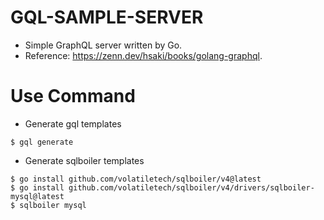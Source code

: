 # GQL-SAMPLE-SERVER
- Simple GraphQL server written by Go.
- Reference: https://zenn.dev/hsaki/books/golang-graphql.

# Use Command

- Generate gql templates
```
$ gql generate
```

- Generate sqlboiler templates
```
$ go install github.com/volatiletech/sqlboiler/v4@latest
$ go install github.com/volatiletech/sqlboiler/v4/drivers/sqlboiler-mysql@latest
$ sqlboiler mysql
```
